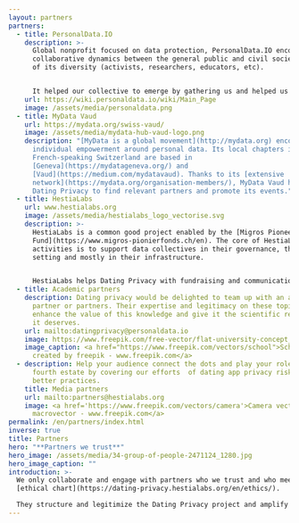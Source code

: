 ```yaml
---
layout: partners
partners:
  - title: PersonalData.IO
    description: >-
      Global nonprofit focused on data protection, PersonalData.IO encourages
      collaborative dynamics between the general public and civil society in all
      of its diversity (activists, researchers, educators, etc).


      It helped our collective to emerge by gathering us and helped us to think together. Its wiki platform provided us with the structure we needed to start working on dating app data (giving us access to store, manage and access structured data).
    url: https://wiki.personaldata.io/wiki/Main_Page
    image: /assets/media/personaldata.png
  - title: MyData Vaud
    url: https://mydata.org/swiss-vaud/
    image: /assets/media/mydata-hub-vaud-logo.png
    description: "[MyData is a global movement](http://mydata.org) encouraging
      individual empowerment around personal data. Its local chapters in
      French-speaking Switzerland are based in
      [Geneva](https://mydatageneva.org/) and
      [Vaud](https://medium.com/mydatavaud). Thanks to its [extensive
      network](https://mydata.org/organisation-members/), MyData Vaud helps
      Dating Privacy to find relevant partners and promote its events."
  - title: HestiaLabs
    url: www.hestialabs.org
    image: /assets/media/hestialabs_logo_vectorise.svg
    description: >-
      HestiaLabs is a common good project enabled by the [Migros Pioneer
      Fund](https://www.migros-pionierfonds.ch/en). The core of HestiaLabs’
      activities is to support data collectives in their governance, their goal
      setting and mostly in their infrastructure.


      HestiaLabs helps Dating Privacy with fundraising and communication. Above all, it does the hard work of analysing the data collected and turning it into actionable insights.
  - title: Academic partners
    description: Dating privacy would be delighted to team up with an academic
      partner or partners. Their expertise and legitimacy on these topics would
      enhance the value of this knowledge and give it the scientific resonance
      it deserves.
    url: mailto:datingprivacy@personaldata.io
    image: https://www.freepik.com/free-vector/flat-university-concept_4565883.htm#page=1&query=academic&position=0
    image_caption: <a href="https://www.freepik.com/vectors/school">School vector
      created by freepik - www.freepik.com</a>
  - description: Help your audience connect the dots and play your role as the
      fourth estate by covering our efforts  of dating app privacy risks and
      better practices.
    title: Media partners
    url: mailto:partners@hestialabs.org
    image: <a href='https://www.freepik.com/vectors/camera'>Camera vector created by
      macrovector - www.freepik.com</a>
permalink: /en/partners/index.html
inverse: true
title: Partners
hero: "**Partners we trust**"
hero_image: /assets/media/34-group-of-people-2471124_1280.jpg
hero_image_caption: ""
introduction: >-
  We only collaborate and engage with partners who we trust and who meet our
  [ethical chart](https://dating-privacy.hestialabs.org/en/ethics/).

  They structure and legitimize the Dating Privacy project and amplify its results to establish it in the long term.
---
```

